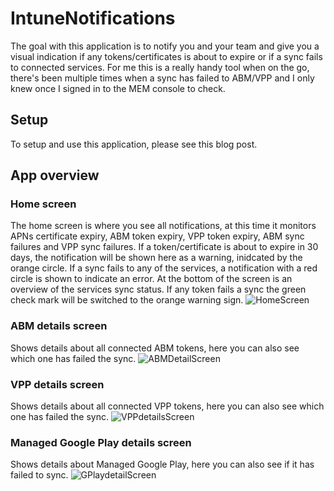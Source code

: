 # IntuneNotifications

The goal with this application is to notify you and your team and give you a visual indication if any tokens/certificates is about to expire or if a sync fails to connected services. For me this is a really handy tool when on the go, there's been multiple times when a sync has failed to ABM/VPP and I only knew once I signed in to the MEM console to check.

## Setup
To setup and use this application, please see this blog post.

## App overview
### Home screen
The home screen is where you see all notifications, at this time it monitors APNs certificate expiry, ABM token expiry, VPP token expiry, ABM sync failures and VPP sync failures. If a token/certificate is about to expire in 30 days, the notification will be shown here as a warning, inidcated by the orange circle. If a sync fails to any of the services, a notification with a red circle is shown to indicate an error. At the bottom of the screen is an overview of the services sync status. If any token fails a sync the green check mark will be switched to the orange warning sign.
![HomeScreen](https://user-images.githubusercontent.com/78877636/131859982-b35664b9-103c-4e03-bc67-d2ba90d17067.png)

### ABM details screen
Shows details about all connected ABM tokens, here you can also see which one has failed the sync.
![ABMDetailScreen](https://user-images.githubusercontent.com/78877636/131860549-7f6ac9e0-65aa-4489-8dd7-0c1f9cf1382f.png)

### VPP details screen
Shows details about all connected VPP tokens, here you can also see which one has failed the sync.
![VPPdetailsScreen](https://user-images.githubusercontent.com/78877636/131860391-9d05f060-cc49-4741-80a0-ef9fa5cdfbb7.png)

### Managed Google Play details screen
Shows details about Managed Google Play, here you can also see if it has failed to sync.
![GPlaydetailScreen](https://user-images.githubusercontent.com/78877636/131860729-fd182fea-ef0a-4ecd-8004-7abbfdc70348.png)
